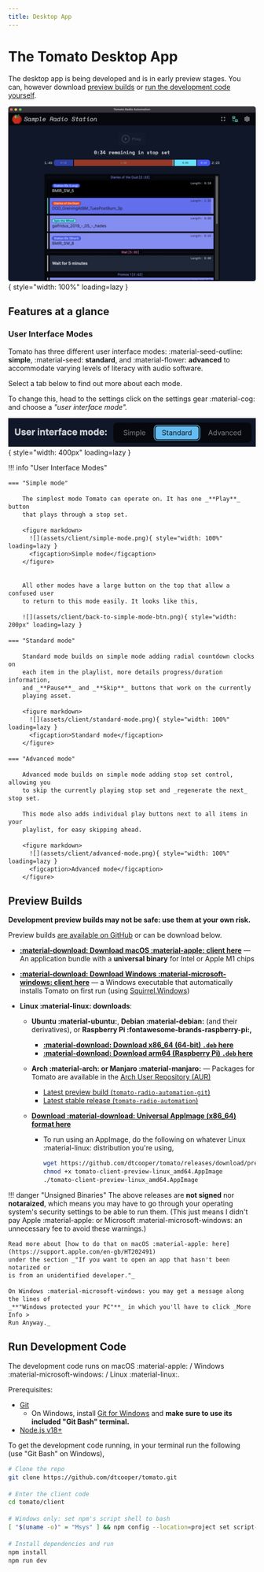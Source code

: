 ```yaml
---
title: Desktop App
---
```


# The Tomato Desktop App

The desktop app is being developed and is in early preview stages. You can, however
download [preview builds](#preview-builds) or [run the development code yourself](#run-development-code).

![](assets/client/screenshot.png){ style="width: 100%" loading=lazy }

## Features at a glance

### User Interface Modes

Tomato has three different user interface modes: :material-seed-outline: **simple**,
:material-seed: **standard**, and :material-flower: **advanced** to accommodate varying
levels of literacy with audio software.

Select a tab below to find out more about each mode.

To change this, head to the settings click on the settings gear :material-cog:
and choose a _"user interface mode"._

![](assets/client/ui-mode-selector.png){ style="width: 400px" loading=lazy }

!!! info "User Interface Modes"

    === "Simple mode"

        The simplest mode Tomato can operate on. It has one _**Play**_ button
        that plays through a stop set.

        <figure markdown>
          ![](assets/client/simple-mode.png){ style="width: 100%" loading=lazy }
          <figcaption>Simple mode</figcaption>
        </figure>


        All other modes have a large button on the top that allow a confused user
        to return to this mode easily. It looks like this,

        ![](assets/client/back-to-simple-mode-btn.png){ style="width: 200px" loading=lazy }

    === "Standard mode"

        Standard mode builds on simple mode adding radial countdown clocks on
        each item in the playlist, more details progress/duration information,
        and _**Pause**_ and _**Skip**_ buttons that work on the currently
        playing asset.

        <figure markdown>
          ![](assets/client/standard-mode.png){ style="width: 100%" loading=lazy }
          <figcaption>Standard mode</figcaption>
        </figure>

    === "Advanced mode"

        Advanced mode builds on simple mode adding stop set control, allowing you
        to skip the currently playing stop set and _regenerate the next_ stop set.

        This mode also adds individual play buttons next to all items in your
        playlist, for easy skipping ahead.

        <figure markdown>
          ![](assets/client/advanced-mode.png){ style="width: 100%" loading=lazy }
          <figcaption>Advanced mode</figcaption>
        </figure>

## Preview Builds

**Development preview builds may not be safe: use them at your own risk.**

Preview builds
[are available on GitHub](https://github.com/dtcooper/tomato/releases/tag/preview-build)
or can be download below.

  * [**:material-download: Download macOS :material-apple: client here**](https://github.com/dtcooper/tomato/releases/download/preview-build/tomato-client-preview-macos.dmg)
    &mdash; An application bundle with a  **universal binary** for Intel or Apple M1 chips

  * [**:material-download: Download Windows :material-microsoft-windows: client here**](https://github.com/dtcooper/tomato/releases/download/preview-build/tomato-client-preview-windows.exe)
    &mdash; a Windows executable that automatically installs Tomato on first run (using
    [Squirrel.Windows](https://github.com/Squirrel/Squirrel.Windows))

  * **Linux :material-linux: downloads**:
      * **Ubuntu :material-ubuntu:**, **Debian :material-debian:** (and their derivatives), or **Raspberry Pi :fontawesome-brands-raspberry-pi:,**
          * [**:material-download: Download x86_64 (64-bit) `.deb` here**](https://github.com/dtcooper/tomato/releases/download/preview-build/tomato-client-preview-linux_amd64.deb)
          * [**:material-download: Download arm64 (Raspberry Pi) `.deb` here**](https://github.com/dtcooper/tomato/releases/download/preview-build/tomato-client-preview-linux_arm64.deb)

      * **Arch :material-arch: or Manjaro :material-manjaro:** &mdash; Packages for Tomato are available in the
        [Arch User Repository (AUR)](https://aur.archlinux.org/)
          * [Latest preview build (`tomato-radio-automation-git`)](https://aur.archlinux.org/packages/tomato-radio-automation-git)
          * [Latest stable release (`tomato-radio-automation`)](https://aur.archlinux.org/packages/tomato-radio-automation)

      * [**Download :material-download: Universal AppImage (x86_64) format here**](https://github.com/dtcooper/tomato/releases/download/preview-build/tomato-client-preview-linux_amd64.AppImage)
          * To run using an AppImage, do the following on whatever Linux :material-linux: distribution
            you're using,

            ```bash
            wget https://github.com/dtcooper/tomato/releases/download/preview-build/tomato-client-preview-linux_amd64.AppImage
            chmod +x tomato-client-preview-linux_amd64.AppImage
            ./tomato-client-preview-linux_amd64.AppImage
            ```

!!! danger "Unsigned Binaries"
    The above releases are **not signed** nor **notaraized**, which means
    you may have to go through your operating system's security settings to be
    able to run them. (This just means I didn't pay Apple :material-apple: or
    Microsoft :material-microsoft-windows: an unnecessary fee to avoid these warnings.)

    Read more about [how to do that on macOS :material-apple: here](https://support.apple.com/en-gb/HT202491)
    under the section _"If you want to open an app that hasn't been notarized or
    is from an unidentified developer."_

    On Windows :material-microsoft-windows: you may get a message along the lines of
    _**"Windows protected your PC"**_ in which you'll have to click _More Info >
    Run Anyway._

## Run Development Code

The development code runs on macOS :material-apple: / Windows :material-microsoft-windows: /
Linux :material-linux:.

Prerequisites:

  * [Git](https://git-scm.com/)
    * On Windows, install [Git for Windows](https://gitforwindows.org/) and
      **make sure to use its included "Git Bash" terminal.**
  * [Node.js v18+](https://nodejs.org/)

To get the development code running, in your terminal run the following (use
"Git Bash" on Windows),

```bash
# Clone the repo
git clone https://github.com/dtcooper/tomato.git

# Enter the client code
cd tomato/client

# Windows only: set npm's script shell to bash
[ "$(uname -o)" = "Msys" ] && npm config --location=project set script-shell $(which bash)

# Install dependencies and run
npm install
npm run dev
```
